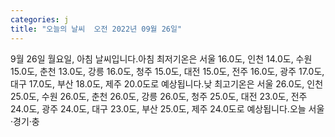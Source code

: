 ```yaml
---
categories: j
title: "오늘의 날씨  오전 2022년 09월 26일"
---
```

9월 26일 월요일, 아침 날씨입니다.아침 최저기온은 서울 16.0도, 인천 14.0도, 수원 15.0도, 춘천 13.0도, 강릉 16.0도, 청주 15.0도, 대전 15.0도, 전주 16.0도, 광주 17.0도, 대구 17.0도, 부산 18.0도, 제주 20.0도로 예상됩니다.낮 최고기온은 서울 26.0도, 인천 25.0도, 수원 26.0도, 춘천 26.0도, 강릉 26.0도, 청주 25.0도, 대전 23.0도, 전주 24.0도, 광주 24.0도, 대구 23.0도, 부산 25.0도, 제주 24.0도로 예상됩니다.오늘 서울·경기·충